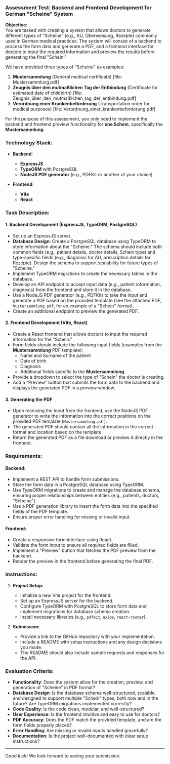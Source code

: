 ### Assessment Test: Backend and Frontend Development for German "Scheine" System

**Objective:**  
You are tasked with creating a system that allows doctors to generate different types of "Scheine" (e.g., AU, Überweisung, Rezepte) commonly used in German medical practices. The system will consist of a backend to process the form data and generate a PDF, and a frontend interface for doctors to input the required information and preview the results before generating the final "Schein." 

We have provided three types of "Scheine" as examples:
1. **Mustersammlung** (General medical certificate) [file: Mustersammlung.pdf]
2. **Zeugnis über den mutmaßlichen Tag der Entbindung** (Certificate for estimated date of childbirth) [file: Zeugnis_über_den_mutmaßlichen_tag_der_entbindung.pdf]
3. **Verordnung einer Krankenbeförderung** (Transportation order for medical purposes) [file: Verordnung_einer_krankenbeforderung.pdf]

For the purpose of this assessment, you only need to implement the backend and frontend preview functionality for **one Schein**, specifically the **Mustersammlung**.

### Technology Stack:
- **Backend**: 
  - **ExpressJS**
  - **TypeORM** with PostgreSQL
  - **NodeJS PDF generator** (e.g., PDFKit or another of your choice)

- **Frontend**: 
  - **Vite**
  - **React**

### Task Description:

#### 1. **Backend Development (ExpressJS, TypeORM, PostgreSQL)**
   - Set up an ExpressJS server.
   - **Database Design**: Create a PostgreSQL database using TypeORM to store information about the "Scheine." The schema should include both common fields (e.g., patient details, doctor details, Schein type) and type-specific fields (e.g., diagnosis for AU, prescription details for Rezepte). Design the schema to support scalability for future types of "Scheine."
   - Implement TypeORM migrations to create the necessary tables in the database.
   - Develop an API endpoint to accept input data (e.g., patient information, diagnosis) from the frontend and store it in the database.
   - Use a NodeJS PDF generator (e.g., PDFKit) to take the input and generate a PDF based on the provided template (see the attached PDF, `Mustersammlung.pdf`, for an example of a "Schein" format).
   - Create an additional endpoint to preview the generated PDF.

#### 2. **Frontend Development (Vite, React)**
   - Create a React frontend that allows doctors to input the required information for the "Schein."
   - Form fields should include the following input fields (examples from the **Mustersammlung** PDF template):
     - Name and Surname of the patient
     - Date of birth
     - Diagnosis
     - Additional fields specific to the **Mustersammlung**.
   - Provide a dropdown to select the type of "Schein" the doctor is creating.
   - Add a "Preview" button that submits the form data to the backend and displays the generated PDF in a preview window.

#### 3. **Generating the PDF**
   - Upon receiving the input from the frontend, use the NodeJS PDF generator to write the information into the correct positions on the provided PDF template (`Mustersammlung.pdf`).
   - The generated PDF should contain all the information in the correct format and location based on the template.
   - Return the generated PDF as a file download or preview it directly in the frontend.

### Requirements:

#### Backend:
- Implement a REST API to handle form submissions.
- Store the form data in a PostgreSQL database using TypeORM.
- Use TypeORM migrations to create and manage the database schema, ensuring proper relationships between entities (e.g., patients, doctors, "Scheine").
- Use a PDF generation library to insert the form data into the specified fields of the PDF template.
- Ensure proper error handling for missing or invalid input.

#### Frontend:
- Create a responsive form interface using React.
- Validate the form input to ensure all required fields are filled.
- Implement a "Preview" button that fetches the PDF preview from the backend.
- Render the preview in the frontend before generating the final PDF.

### Instructions:
1. **Project Setup:**
   - Initialize a new Vite project for the frontend.
   - Set up an ExpressJS server for the backend.
   - Configure TypeORM with PostgreSQL to store form data and implement migrations for database schema creation.
   - Install necessary libraries (e.g., `pdfkit`, `axios`, `react-router`).

2. **Submission:**
   - Provide a link to the GitHub repository with your implementation.
   - Include a README with setup instructions and any design decisions you made.
   - The README should also include sample requests and responses for the API.

### Evaluation Criteria:
- **Functionality**: Does the system allow for the creation, preview, and generation of "Scheine" in PDF format?
- **Database Design**: Is the database schema well-structured, scalable, and designed to support multiple "Schein" types, both now and in the future? Are TypeORM migrations implemented correctly?
- **Code Quality**: Is the code clean, modular, and well-structured?
- **User Experience**: Is the frontend intuitive and easy to use for doctors?
- **PDF Accuracy**: Does the PDF match the provided template, and are the form fields properly placed?
- **Error Handling**: Are missing or invalid inputs handled gracefully?
- **Documentation**: Is the project well-documented with clear setup instructions?

---

Good luck! We look forward to seeing your submission.
